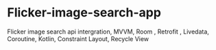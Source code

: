 # Flicker-image-search-app
Flicker image search api intergration, MVVM, Room , Retrofit , Livedata, Coroutine, Kotlin, Constraint Layout, Recycle View
